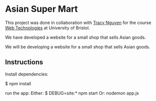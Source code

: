 # Asian Super Mart
This project was done in collaboration with [Tracy Nguyen]([https://github.com/tramnguyenJC]) for the course [Web Technologies](https://www.bris.ac.uk/unit-programme-catalogue/UnitDetails.jsa?ayrCode=18%2F19&unitCode=COMS32500) at University of Bristol.

We have developed a website for a small shop that sells Asian goods. 

We will be developing a website for a small shop that sells Asian goods.

## Instructions
Install dependencies:

$ npm install

run the app:
Either:
$ DEBUG=site:* npm start
Or: 
nodemon app.js
